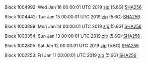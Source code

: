 Block 1004992: Wed Jan 16 00:00:01 UTC 2019 [zip](https://dash-bootstrap.ams3.digitaloceanspaces.com/mainnet/2019-01-16/bootstrap.dat.zip) (5.6G) [SHA256](https://dash-bootstrap.ams3.digitaloceanspaces.com/mainnet/2019-01-16/sha256.txt)

Block 1004442: Tue Jan 15 00:00:01 UTC 2019 [zip](https://dash-bootstrap.ams3.digitaloceanspaces.com/mainnet/2019-01-15/bootstrap.dat.zip) (5.6G) [SHA256](https://dash-bootstrap.ams3.digitaloceanspaces.com/mainnet/2019-01-15/sha256.txt)

Block 1003899: Mon Jan 14 00:00:01 UTC 2019 [zip](https://dash-bootstrap.ams3.digitaloceanspaces.com/mainnet/2019-01-14/bootstrap.dat.zip) (5.6G) [SHA256](https://dash-bootstrap.ams3.digitaloceanspaces.com/mainnet/2019-01-14/sha256.txt)

Block 1003354: Sun Jan 13 00:00:01 UTC 2019 [zip](https://dash-bootstrap.ams3.digitaloceanspaces.com/mainnet/2019-01-13/bootstrap.dat.zip) (5.6G) [SHA256](https://dash-bootstrap.ams3.digitaloceanspaces.com/mainnet/2019-01-13/sha256.txt)

Block 1002805: Sat Jan 12 00:00:01 UTC 2019 [zip](https://dash-bootstrap.ams3.digitaloceanspaces.com/mainnet/2019-01-12/bootstrap.dat.zip) (5.6G) [SHA256](https://dash-bootstrap.ams3.digitaloceanspaces.com/mainnet/2019-01-12/sha256.txt)

Block 1002253: Fri Jan 11 00:00:01 UTC 2019 [zip](https://dash-bootstrap.ams3.digitaloceanspaces.com/mainnet/2019-01-11/bootstrap.dat.zip) (5.6G) [SHA256](https://dash-bootstrap.ams3.digitaloceanspaces.com/mainnet/2019-01-11/sha256.txt)

